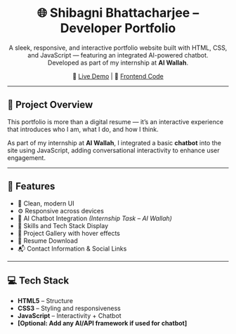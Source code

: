 <h1 align="center">🌐 Shibagni Bhattacharjee – Developer Portfolio</h1>

<p align="center">
  A sleek, responsive, and interactive portfolio website built with HTML, CSS, and JavaScript — featuring an integrated AI-powered chatbot.<br>
  Developed as part of my internship at <strong>AI Wallah</strong>.
</p>

<p align="center">
  🔗 <a href="https://shibagnibhattacharjee06.github.io/PORTFOLIO/" target="_blank">Live Demo</a> |
  🧾 <a href="https://github.com/ShibagniBhattacharjee06/PORTFOLIO">Frontend Code</a>
</p>

---

## 🧠 Project Overview

This portfolio is more than a digital resume — it’s an interactive experience that introduces who I am, what I do, and how I think.

As part of my internship at **AI Wallah**, I integrated a basic **chatbot** into the site using JavaScript, adding conversational interactivity to enhance user engagement.

---

## 🚀 Features

- 🎨 Clean, modern UI
- ⚙️ Responsive across devices
- 🤖 AI Chatbot Integration *(Internship Task – AI Wallah)*
- 🧠 Skills and Tech Stack Display
- 💼 Project Gallery with hover effects
- 📄 Resume Download
- 📬 Contact Information & Social Links

---

## 💻 Tech Stack

- **HTML5** – Structure  
- **CSS3** – Styling and responsiveness  
- **JavaScript** – Interactivity + Chatbot  
- **[Optional: Add any AI/API framework if used for chatbot]**
